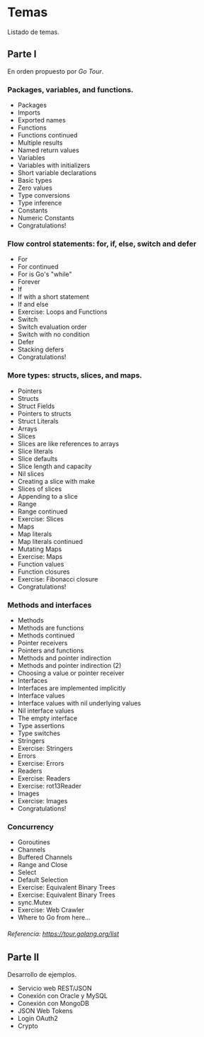 # Temas

Listado de temas.

## Parte I
En orden propuesto por *Go Tour*.

### Packages, variables, and functions.

* Packages
* Imports
* Exported names
* Functions
* Functions continued
* Multiple results
* Named return values
* Variables
* Variables with initializers
* Short variable declarations
* Basic types
* Zero values
* Type conversions
* Type inference
* Constants
* Numeric Constants
* Congratulations!


### Flow control statements: for, if, else, switch and defer

* For
* For continued
* For is Go's "while"
* Forever
* If
* If with a short statement
* If and else
* Exercise: Loops and Functions
* Switch
* Switch evaluation order
* Switch with no condition
* Defer
* Stacking defers
* Congratulations!


### More types: structs, slices, and maps.

* Pointers
* Structs
* Struct Fields
* Pointers to structs
* Struct Literals
* Arrays
* Slices
* Slices are like references to arrays
* Slice literals
* Slice defaults
* Slice length and capacity
* Nil slices
* Creating a slice with make
* Slices of slices
* Appending to a slice
* Range
* Range continued
* Exercise: Slices
* Maps
* Map literals
* Map literals continued
* Mutating Maps
* Exercise: Maps
* Function values
* Function closures
* Exercise: Fibonacci closure
* Congratulations!


### Methods and interfaces

* Methods
* Methods are functions
* Methods continued
* Pointer receivers
* Pointers and functions
* Methods and pointer indirection
* Methods and pointer indirection (2)
* Choosing a value or pointer receiver
* Interfaces
* Interfaces are implemented implicitly
* Interface values
* Interface values with nil underlying values
* Nil interface values
* The empty interface
* Type assertions
* Type switches
* Stringers
* Exercise: Stringers
* Errors
* Exercise: Errors
* Readers
* Exercise: Readers
* Exercise: rot13Reader
* Images
* Exercise: Images
* Congratulations!

### Concurrency
* Goroutines
* Channels
* Buffered Channels
* Range and Close
* Select
* Default Selection
* Exercise: Equivalent Binary Trees
* Exercise: Equivalent Binary Trees
* sync.Mutex
* Exercise: Web Crawler
* Where to Go from here...

###### Referencia: https://tour.golang.org/list

## Parte II

Desarrollo de ejemplos.

* Servicio web REST/JSON
* Conexión con Oracle y MySQL
* Conexión con MongoDB
* JSON Web Tokens
* Login OAuth2
* Crypto
